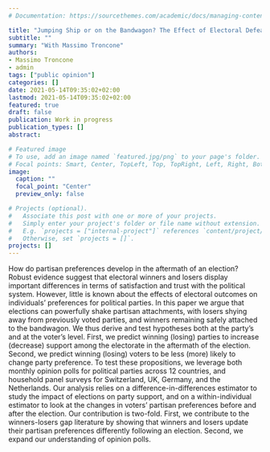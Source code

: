 ```yaml
---
# Documentation: https://sourcethemes.com/academic/docs/managing-content/

title: "Jumping Ship or on the Bandwagon? The Effect of Electoral Defeat on Party Preferences"
subtitle: ""
summary: "With Massimo Troncone"
authors: 
- Massimo Troncone
- admin
tags: ["public opinion"]
categories: []
date: 2021-05-14T09:35:02+02:00
lastmod: 2021-05-14T09:35:02+02:00
featured: true
draft: false
publication: Work in progress
publication_types: []
abstract: 

# Featured image
# To use, add an image named `featured.jpg/png` to your page's folder.
# Focal points: Smart, Center, TopLeft, Top, TopRight, Left, Right, BottomLeft, Bottom, BottomRight.
image:
  caption: ""
  focal_point: "Center"
  preview_only: false

# Projects (optional).
#   Associate this post with one or more of your projects.
#   Simply enter your project's folder or file name without extension.
#   E.g. `projects = ["internal-project"]` references `content/project/deep-learning/index.md`.
#   Otherwise, set `projects = []`.
projects: []
---
```


How do partisan preferences develop in the aftermath of an election? Robust evidence suggest that electoral winners and losers display important differences in terms of satisfaction and trust with the political system. However, little is known about the effects of electoral outcomes on individuals’ preferences for political parties. In this paper we argue that elections can powerfully shake partisan attachments, with losers shying away from previously voted parties, and winners remaining safely attached to the bandwagon. We thus derive and test hypotheses both at the party’s and at the voter’s level. First, we predict winning (losing) parties to increase (decrease) support among the electorate in the aftermath of the election. Second, we predict winning (losing) voters to be less (more) likely to change party preference. To test these propositions, we leverage both monthly opinion polls for political parties across 12 countries, and household panel surveys for Switzerland, UK, Germany, and the Netherlands. Our analysis relies on a difference-in-differences estimator to study the impact of elections on party support, and on a within-individual estimator to look at the changes in voters’ partisan preferences before and after the election. Our contribution is two-fold. First, we contribute to the winners-losers gap literature by showing that winners and losers update their partisan preferences differently following an election. Second, we expand our understanding of opinion polls.